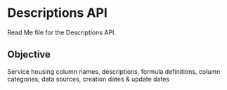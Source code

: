 # Descriptions API 

Read Me file for the Descriptions API.

## Objective
Service housing column names, descriptions, formula definitions, column categories, data sources, creation dates & update dates

